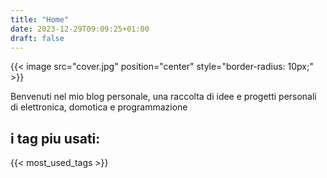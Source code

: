 ```yaml
---
title: "Home"
date: 2023-12-29T09:09:25+01:00
draft: false
---
```

{{< image src="cover.jpg" position="center" style="border-radius: 10px;" >}}


   

Benvenuti nel mio blog personale, una raccolta di idee e progetti personali di elettronica, domotica e programmazione

## i tag piu usati:
{{< most_used_tags >}}
<br>
